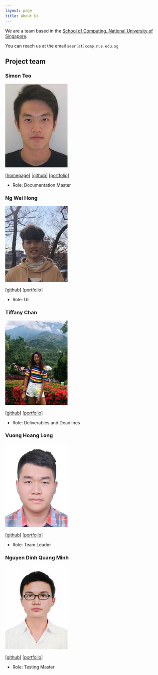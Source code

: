 ```yaml
---
layout: page
title: About Us
---
```


We are a team based in the [School of Computing, National University of Singapore](http://www.comp.nus.edu.sg).

You can reach us at the email `seer[at]comp.nus.edu.sg`

## Project team

### Simon Teo

<img src="images/simonteozw.png" width="200px">

[[homepage](https://www.linkedin.com/in/simon-teo-94a4a158/)]
[[github](https://github.com/simonteozw)]
[[portfolio](https://ay2021s1-cs2103t-w13-4.github.io/tp/team/simonteozw.html)]

* Role: Documentation Master

### Ng Wei Hong

<img src="images/justweihong.png" width="200px">

[[github](http://github.com/justweihong)]
[[portfolio](https://ay2021s1-cs2103t-w13-4.github.io/tp/team/justweihong.html)]

* Role: UI

### Tiffany Chan

<img src="images/nottiffchan.png" width="200px">

[[github](http://github.com/nottiffchan)] [[portfolio](https://ay2021s1-cs2103t-w13-4.github.io/tp/team/nottiffchan.html)]

* Role: Deliverables and Deadlines

### Vuong Hoang Long

<img src="images/unclegrandpa925.png" width="200px">

[[github](https://github.com/UncleGrandpa925)] [[portfolio](https://ay2021s1-cs2103t-w13-4.github.io/tp/team/unclegrandpa925.md)]

* Role: Team Leader

### Nguyen Dinh Quang Minh

<img src="images/nguyendqminh.png" width="200px">

[[github](http://github.com/nguyendqminh)]
[[portfolio](https://ay2021s1-cs2103t-w13-4.github.io/tp/team/nguyendqminh.html)]

* Role: Testing Master
